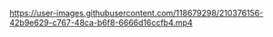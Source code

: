 

https://user-images.githubusercontent.com/118679298/210376156-42b9e629-c767-48ca-b6f8-6666d16ccfb4.mp4


